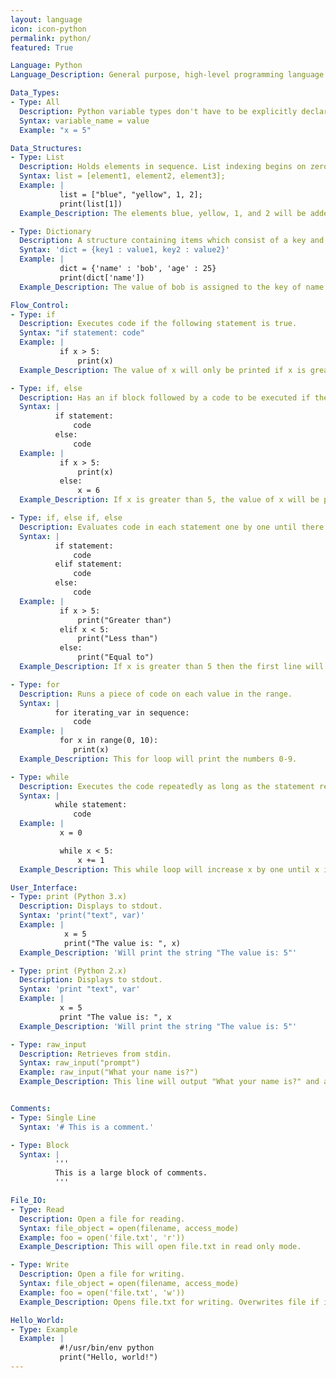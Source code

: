 ```yaml
---
layout: language
icon: icon-python
permalink: python/
featured: True

Language: Python
Language_Description: General purpose, high-level programming language.

Data_Types:
- Type: All
  Description: Python variable types don't have to be explicitly declared. The type declaration happens automatically when a value is assigned.
  Syntax: variable_name = value
  Example: "x = 5"

Data_Structures:
- Type: List
  Description: Holds elements in sequence. List indexing begins on zero and items do not have to be of the same data type.
  Syntax: list = [element1, element2, element3];
  Example: |
           list = ["blue", "yellow", 1, 2];
           print(list[1])
  Example_Description: The elements blue, yellow, 1, and 2 will be added to the list. The print statement will print the list item indexed on 1, which in this case is yellow.

- Type: Dictionary
  Description: A structure containing items which consist of a key and a value.
  Syntax: 'dict = {key1 : value1, key2 : value2}'
  Example: |
           dict = {'name' : 'bob', 'age' : 25}
           print(dict['name'])
  Example_Description: The value of bob is assigned to the key of name. The print statement will print the value associated with the key of name, which in this case is bob.

Flow_Control:
- Type: if
  Description: Executes code if the following statement is true.
  Syntax: "if statement: code"
  Example: |
           if x > 5:
               print(x)
  Example_Description: The value of x will only be printed if x is greater than 5.

- Type: if, else
  Description: Has an if block followed by a code to be executed if the if block isn't.
  Syntax: |
          if statement:
              code
          else:
              code
  Example: |
           if x > 5:
               print(x)
           else:
               x = 6
  Example_Description: If x is greater than 5, the value of x will be printed. If it is equal to or less than 5, the value of 6 will be assigned to the variable x.

- Type: if, else if, else
  Description: Evaluates code in each statement one by one until there is a match. Only the first statement to return true will be executed!
  Syntax: |
          if statement:
              code
          elif statement:
              code
          else:
              code
  Example: |
           if x > 5:
               print("Greater than")
           elif x < 5:
               print("Less than")
           else:
               print("Equal to")
  Example_Description: If x is greater than 5 then the first line will execute.  If x is less than 5 then the second line will execute. If x is equal to 5 then the third line will execute.

- Type: for
  Description: Runs a piece of code on each value in the range.
  Syntax: |
          for iterating_var in sequence:
              code
  Example: |
           for x in range(0, 10):
              print(x)
  Example_Description: This for loop will print the numbers 0-9.

- Type: while
  Description: Executes the code repeatedly as long as the statement remains true.
  Syntax: |
          while statement:
              code
  Example: |
           x = 0

           while x < 5:
               x += 1
  Example_Description: This while loop will increase x by one until x is no longer less than 5.

User_Interface:
- Type: print (Python 3.x)
  Description: Displays to stdout.
  Syntax: 'print("text", var)'
  Example: |
            x = 5
            print("The value is: ", x)
  Example_Description: 'Will print the string "The value is: 5"'

- Type: print (Python 2.x)
  Description: Displays to stdout.
  Syntax: 'print "text", var'
  Example: |
           x = 5
           print "The value is: ", x
  Example_Description: 'Will print the string "The value is: 5"'

- Type: raw_input
  Description: Retrieves from stdin.
  Syntax: raw_input("prompt")
  Example: raw_input("What your name is?")
  Example_Description: This line will output "What your name is?" and allow a user to enter their name.


Comments:
- Type: Single Line
  Syntax: '# This is a comment.'

- Type: Block
  Syntax: |
          '''
          This is a large block of comments.
          '''

File_IO:
- Type: Read
  Description: Open a file for reading.
  Syntax: file_object = open(filename, access_mode)
  Example: foo = open('file.txt', 'r'))
  Example_Description: This will open file.txt in read only mode.

- Type: Write
  Description: Open a file for writing.
  Syntax: file_object = open(filename, access_mode)
  Example: foo = open('file.txt', 'w'))
  Example_Description: Opens file.txt for writing. Overwrites file if it exists and creates the file it does not.

Hello_World:
- Type: Example
  Example: |
           #!/usr/bin/env python
           print("Hello, world!")
---
```

